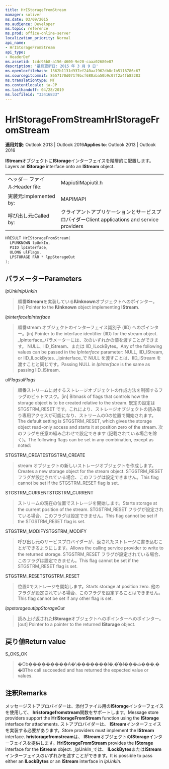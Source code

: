 ```yaml
---
title: HrIStorageFromStream
manager: soliver
ms.date: 03/09/2015
ms.audience: Developer
ms.topic: reference
ms.prod: office-online-server
localization_priority: Normal
api_name:
- HrIStorageFromStream
api_type:
- HeaderDef
ms.assetid: 1cdc95b8-a156-4600-9e20-caaa02680e87
description: '最終更新日: 2015 年 3 月 9 日'
ms.openlocfilehash: 1362b1131d937ef240aa1962db8c1b5116786c67
ms.sourcegitcommit: 8657170d071f9bcf680aba50b9c07f2a4fb82283
ms.translationtype: MT
ms.contentlocale: ja-JP
ms.lasthandoff: 04/28/2019
ms.locfileid: "33416833"
---
```

# <a name="hristoragefromstream"></a><span data-ttu-id="91ed1-103">HrIStorageFromStream</span><span class="sxs-lookup"><span data-stu-id="91ed1-103">HrIStorageFromStream</span></span>

  
  
<span data-ttu-id="91ed1-104">**適用対象**: Outlook 2013 | Outlook 2016</span><span class="sxs-lookup"><span data-stu-id="91ed1-104">**Applies to**: Outlook 2013 | Outlook 2016</span></span> 
  
<span data-ttu-id="91ed1-105">**IStream**オブジェクトに**IStorage**インターフェイスを階層的に配置します。</span><span class="sxs-lookup"><span data-stu-id="91ed1-105">Layers an **IStorage** interface onto an **IStream** object.</span></span> 
  
|||
|:-----|:-----|
|<span data-ttu-id="91ed1-106">ヘッダー ファイル:</span><span class="sxs-lookup"><span data-stu-id="91ed1-106">Header file:</span></span>  <br/> |<span data-ttu-id="91ed1-107">Mapiutil</span><span class="sxs-lookup"><span data-stu-id="91ed1-107">Mapiutil.h</span></span>  <br/> |
|<span data-ttu-id="91ed1-108">実装元:</span><span class="sxs-lookup"><span data-stu-id="91ed1-108">Implemented by:</span></span>  <br/> |<span data-ttu-id="91ed1-109">MAPI</span><span class="sxs-lookup"><span data-stu-id="91ed1-109">MAPI</span></span>  <br/> |
|<span data-ttu-id="91ed1-110">呼び出し元:</span><span class="sxs-lookup"><span data-stu-id="91ed1-110">Called by:</span></span>  <br/> |<span data-ttu-id="91ed1-111">クライアントアプリケーションとサービスプロバイダー</span><span class="sxs-lookup"><span data-stu-id="91ed1-111">Client applications and service providers</span></span>  <br/> |
   
```cpp
HRESULT HrIStorageFromStream(
  LPUNKNOWN lpUnkIn,
  PIID lpInterface,
  ULONG ulFlags,
  LPSTORAGE FAR * lppStorageOut
);
```

## <a name="parameters"></a><span data-ttu-id="91ed1-112">パラメーター</span><span class="sxs-lookup"><span data-stu-id="91ed1-112">Parameters</span></span>

 <span data-ttu-id="91ed1-113">_lpUnkIn_</span><span class="sxs-lookup"><span data-stu-id="91ed1-113">_lpUnkIn_</span></span>
  
> <span data-ttu-id="91ed1-114">順番**IStream**を実装している**IUnknown**オブジェクトへのポインター。</span><span class="sxs-lookup"><span data-stu-id="91ed1-114">[in] Pointer to the **IUnknown** object implementing **IStream**.</span></span> 
    
 <span data-ttu-id="91ed1-115">_lpinterface_</span><span class="sxs-lookup"><span data-stu-id="91ed1-115">_lpInterface_</span></span>
  
> <span data-ttu-id="91ed1-116">順番stream オブジェクトのインターフェイス識別子 (IID) へのポインター。</span><span class="sxs-lookup"><span data-stu-id="91ed1-116">[in] Pointer to the interface identifier (IID) for the stream object.</span></span> <span data-ttu-id="91ed1-117">_lpinterface_パラメーターには、次のいずれかの値を渡すことができます。 NULL、IID_IStream、または IID_ILockBytes。</span><span class="sxs-lookup"><span data-stu-id="91ed1-117">Any of the following values can be passed in the  _lpInterface_ parameter: NULL, IID_IStream, or IID_ILockBytes.</span></span> <span data-ttu-id="91ed1-118">_lpinterface_で NULL を渡すことは、IID_IStream を渡すことと同じです。</span><span class="sxs-lookup"><span data-stu-id="91ed1-118">Passing NULL in  _lpInterface_ is the same as passing IID_IStream.</span></span> 
    
 <span data-ttu-id="91ed1-119">_ulFlags_</span><span class="sxs-lookup"><span data-stu-id="91ed1-119">_ulFlags_</span></span>
  
> <span data-ttu-id="91ed1-120">順番ストリームに対するストレージオブジェクトの作成方法を制御するフラグのビットマスク。</span><span class="sxs-lookup"><span data-stu-id="91ed1-120">[in] Bitmask of flags that controls how the storage object is to be created relative to the stream.</span></span> <span data-ttu-id="91ed1-121">既定の設定は STGSTRM_RESET です。これにより、ストレージオブジェクトの読み取り専用アクセスが可能になり、ストリームの0の位置で開始されます。</span><span class="sxs-lookup"><span data-stu-id="91ed1-121">The default setting is STGSTRM_RESET, which gives the storage object read-only access and starts it at position zero of the stream.</span></span> <span data-ttu-id="91ed1-122">次のフラグを任意の組み合わせで設定できます (記載されている場合を除く)。</span><span class="sxs-lookup"><span data-stu-id="91ed1-122">The following flags can be set in any combination, except as noted:</span></span>
    
<span data-ttu-id="91ed1-123">STGSTRM_CREATE</span><span class="sxs-lookup"><span data-stu-id="91ed1-123">STGSTRM_CREATE</span></span> 
  
> <span data-ttu-id="91ed1-124">stream オブジェクトの新しいストレージオブジェクトを作成します。</span><span class="sxs-lookup"><span data-stu-id="91ed1-124">Creates a new storage object for the stream object.</span></span> <span data-ttu-id="91ed1-125">STGSTRM_RESET フラグが設定されている場合、このフラグは設定できません。</span><span class="sxs-lookup"><span data-stu-id="91ed1-125">This flag cannot be set if the STGSTRM_RESET flag is set.</span></span> 
    
<span data-ttu-id="91ed1-126">STGSTRM_CURRENT</span><span class="sxs-lookup"><span data-stu-id="91ed1-126">STGSTRM_CURRENT</span></span> 
  
> <span data-ttu-id="91ed1-127">ストリームの現在の位置でストレージを開始します。</span><span class="sxs-lookup"><span data-stu-id="91ed1-127">Starts storage at the current position of the stream.</span></span> <span data-ttu-id="91ed1-128">STGSTRM_RESET フラグが設定されている場合、このフラグは設定できません。</span><span class="sxs-lookup"><span data-stu-id="91ed1-128">This flag cannot be set if the STGSTRM_RESET flag is set.</span></span> 
    
<span data-ttu-id="91ed1-129">STGSTRM_MODIFY</span><span class="sxs-lookup"><span data-stu-id="91ed1-129">STGSTRM_MODIFY</span></span> 
  
> <span data-ttu-id="91ed1-130">呼び出し元のサービスプロバイダーが、返されたストレージに書き込むことができるようにします。</span><span class="sxs-lookup"><span data-stu-id="91ed1-130">Allows the calling service provider to write to the returned storage.</span></span> <span data-ttu-id="91ed1-131">STGSTRM_RESET フラグが設定されている場合、このフラグは設定できません。</span><span class="sxs-lookup"><span data-stu-id="91ed1-131">This flag cannot be set if the STGSTRM_RESET flag is set.</span></span> 
    
<span data-ttu-id="91ed1-132">STGSTRM_RESET</span><span class="sxs-lookup"><span data-stu-id="91ed1-132">STGSTRM_RESET</span></span> 
  
> <span data-ttu-id="91ed1-133">位置0でストレージを開始します。</span><span class="sxs-lookup"><span data-stu-id="91ed1-133">Starts storage at position zero.</span></span> <span data-ttu-id="91ed1-134">他のフラグが設定されている場合、このフラグを設定することはできません。</span><span class="sxs-lookup"><span data-stu-id="91ed1-134">This flag cannot be set if any other flag is set.</span></span> 
    
 <span data-ttu-id="91ed1-135">_lppstorageout_</span><span class="sxs-lookup"><span data-stu-id="91ed1-135">_lppStorageOut_</span></span>
  
> <span data-ttu-id="91ed1-136">読み上げ返された**IStorage**オブジェクトへのポインターへのポインター。</span><span class="sxs-lookup"><span data-stu-id="91ed1-136">[out] Pointer to a pointer to the returned **IStorage** object.</span></span> 
    
## <a name="return-value"></a><span data-ttu-id="91ed1-137">戻り値</span><span class="sxs-lookup"><span data-stu-id="91ed1-137">Return value</span></span>

<span data-ttu-id="91ed1-138">S_OK</span><span class="sxs-lookup"><span data-stu-id="91ed1-138">S_OK</span></span> 
  
> <span data-ttu-id="91ed1-139">�ʘb���������A�\�������l�܂��͒l���Ԃ���܂��B</span><span class="sxs-lookup"><span data-stu-id="91ed1-139">The call succeeded and has returned the expected value or values.</span></span>
    
## <a name="remarks"></a><span data-ttu-id="91ed1-140">注釈</span><span class="sxs-lookup"><span data-stu-id="91ed1-140">Remarks</span></span>

<span data-ttu-id="91ed1-141">メッセージストアプロバイダーは、添付ファイル用の**IStorage**インターフェイスを使用して、 **hristoragefromstream**関数をサポートします。</span><span class="sxs-lookup"><span data-stu-id="91ed1-141">Message store providers support the **HrIStorageFromStream** function using the **IStorage** interface for attachments.</span></span> <span data-ttu-id="91ed1-142">ストアプロバイダーは、 **IStream**インターフェイスを実装する必要があります。</span><span class="sxs-lookup"><span data-stu-id="91ed1-142">Store providers must implement the **IStream** interface.</span></span> <span data-ttu-id="91ed1-143">**hristoragefromstream**は、 **IStream**オブジェクトの**IStorage**インターフェイスを提供します。</span><span class="sxs-lookup"><span data-stu-id="91ed1-143">**HrIStorageFromStream** provides the **IStorage** interface for the **IStream** object.</span></span> <span data-ttu-id="91ed1-144">_lpUnkIn_では、 **ILockBytes**または**IStream**インターフェイスのいずれかを渡すことができます。</span><span class="sxs-lookup"><span data-stu-id="91ed1-144">It is possible to pass either an **ILockBytes** or an **IStream** interface in  _lpUnkIn_.</span></span> 
  

